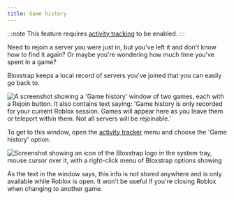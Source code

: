 ```yaml
---
title: Game history
---
```


:::note
This feature requires [activity tracking](/wiki/features/activity-tracking/) to be enabled.
:::

Need to rejoin a server you were just in, but you've left it and don't know how to find it again? Or maybe you're wondering how much time you've spent in a game?

Bloxstrap keeps a local record of servers you've joined that you can easily go back to.

![A screenshot showing a 'Game history' window of two games, each with a Rejoin button. It also contains text saying: 'Game history is only recorded for your current Roblox session. Games will appear here as you leave them or teleport within them. Not all servers will be rejoinable.'](@assets-wiki/game-history.webp)

To get to this window, open the [activity tracker](/wiki/features/activity-tracking/) menu and choose the 'Game history' option.

![Screenshot showing an icon of the Bloxstrap logo in the system tray, mouse cursor over it, with a right-click menu of Bloxstrap options showing](@assets-wiki/activity-tracker.webp)

As the text in the window says, this info is not stored anywhere and is only available while Roblox is open. It won't be useful if you're closing Roblox when changing to another game. 